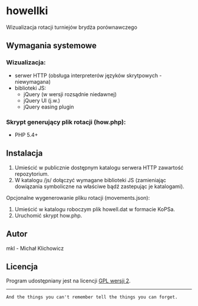 howellki
========

Wizualizacja rotacji turniejów brydża porównawczego

Wymagania systemowe
-------------------

### Wizualizacja:

 * serwer HTTP (obsługa interpreterów języków skrytpowych - niewymagana)
 * biblioteki JS:
   - jQuery (w wersji rozsądnie niedawnej)
   - jQuery UI (j.w.)
   - jQuery easing plugin

### Skrypt generujący plik rotacji (how.php):

 * PHP 5.4+
 
Instalacja
----------

1. Umieścić w publicznie dostępnym katalogu serwera HTTP zawartość repozytorium.
2. W katalogu /js/ dołączyć wymagane biblioteki JS (zamieniając dowiązania symboliczne na właściwe bądź zastepując je katalogami).

Opcjonalne wygenerowanie pliku rotacji (movements.json):
1. Umieścić w katalogu roboczym plik howell.dat w formacie KoPSa.
2. Uruchomić skrypt how.php.

Autor
-----

mkl - Michał Klichowicz

Licencja
--------

Program udostępniany jest na licencji [GPL wersji 2](http://www.gnu.org/licenses/gpl-2.0.html).

***
`And the things you can't remember tell the things you can forget.`
